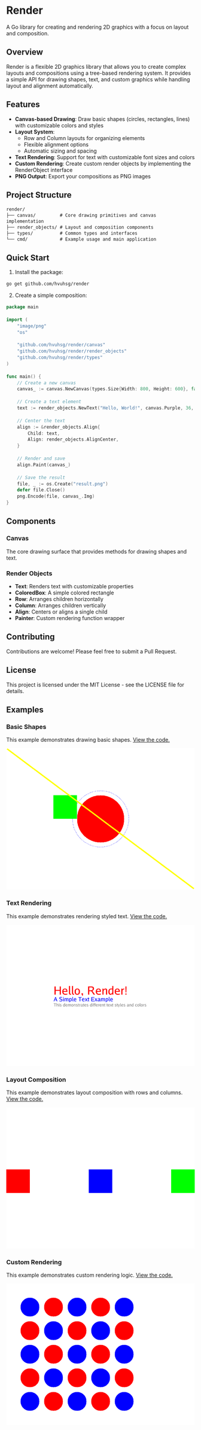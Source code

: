 # Render

A Go library for creating and rendering 2D graphics with a focus on layout and composition.

## Overview

Render is a flexible 2D graphics library that allows you to create complex layouts and compositions using a tree-based rendering system. It provides a simple API for drawing shapes, text, and custom graphics while handling layout and alignment automatically.

## Features

- **Canvas-based Drawing**: Draw basic shapes (circles, rectangles, lines) with customizable colors and styles
- **Layout System**:
  - Row and Column layouts for organizing elements
  - Flexible alignment options
  - Automatic sizing and spacing
- **Text Rendering**: Support for text with customizable font sizes and colors
- **Custom Rendering**: Create custom render objects by implementing the RenderObject interface
- **PNG Output**: Export your compositions as PNG images

## Project Structure

```
render/
├── canvas/         # Core drawing primitives and canvas implementation
├── render_objects/ # Layout and composition components
├── types/          # Common types and interfaces
└── cmd/            # Example usage and main application
```

## Quick Start

1. Install the package:

```bash
go get github.com/hvuhsg/render
```

2. Create a simple composition:

```go
package main

import (
	"image/png"
	"os"

	"github.com/hvuhsg/render/canvas"
	"github.com/hvuhsg/render/render_objects"
	"github.com/hvuhsg/render/types"
)

func main() {
	// Create a new canvas
	canvas_ := canvas.NewCanvas(types.Size{Width: 800, Height: 600}, false)

	// Create a text element
	text := render_objects.NewText("Hello, World!", canvas.Purple, 36, "default")

	// Center the text
	align := &render_objects.Align{
		Child: text,
		Align: render_objects.AlignCenter,
	}

	// Render and save
	align.Paint(canvas_)

	// Save the result
	file, _ := os.Create("result.png")
	defer file.Close()
	png.Encode(file, canvas_.Img)
}
```

## Components

### Canvas

The core drawing surface that provides methods for drawing shapes and text.

### Render Objects

- **Text**: Renders text with customizable properties
- **ColoredBox**: A simple colored rectangle
- **Row**: Arranges children horizontally
- **Column**: Arranges children vertically
- **Align**: Centers or aligns a single child
- **Painter**: Custom rendering function wrapper

## Contributing

Contributions are welcome! Please feel free to submit a Pull Request.

## License

This project is licensed under the MIT License - see the LICENSE file for details.

## Examples

### Basic Shapes

This example demonstrates drawing basic shapes. [View the code.](examples/basic_shapes/main.go)

![Basic Shapes Output](examples/basic_shapes/basic_shapes.png)

### Text Rendering

This example demonstrates rendering styled text. [View the code.](examples/text_rendering/main.go)

![Text Rendering Output](examples/text_rendering/text_rendering.png)

### Layout Composition

This example demonstrates layout composition with rows and columns. [View the code.](examples/layout_composition/main.go)

![Layout Composition Output](examples/layout_composition/layout_composition.png)

### Custom Rendering

This example demonstrates custom rendering logic. [View the code.](examples/custom_rendering/main.go)

![Custom Rendering Output](examples/custom_rendering/custom_rendering.png)
